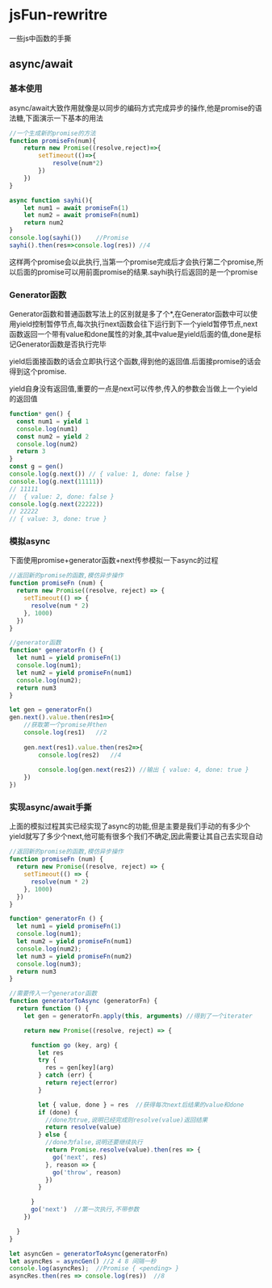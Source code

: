 # jsFun-rewritre
一些js中函数的手撕

## async/await

### 基本使用

async/await大致作用就像是以同步的编码方式完成异步的操作,他是promise的语法糖,下面演示一下基本的用法

```js
//一个生成新的promise的方法
function promiseFn(num){
	return new Promise((resolve,reject)=>{
		setTimeout(()=>{
			resolve(num*2)
		})
	})
}

async function sayhi(){
	let num1 = await promiseFn(1)
    let num2 = await promiseFn(num1)
    return num2
}
console.log(sayhi())	//Promise
sayhi().then(res=>console.log(res))	//4

```

这样两个promise会以此执行,当第一个promise完成后才会执行第二个promise,所以后面的promise可以用前面promise的结果.sayhi执行后返回的是一个promise

### Generator函数

Generator函数和普通函数写法上的区别就是多了个*,在Generator函数中可以使用yield控制暂停节点,每次执行next函数会往下运行到下一个yield暂停节点,next函数返回一个带有value和done属性的对象,其中value是yield后面的值,done是标记Generator函数是否执行完毕

yield后面接函数的话会立即执行这个函数,得到他的返回值.后面接promise的话会得到这个promise.

yield自身没有返回值,重要的一点是next可以传参,传入的参数会当做上一个yield的返回值

```js
function* gen() {
  const num1 = yield 1
  console.log(num1)
  const num2 = yield 2
  console.log(num2)
  return 3
}
const g = gen()
console.log(g.next()) // { value: 1, done: false }
console.log(g.next(11111))
// 11111
//  { value: 2, done: false }
console.log(g.next(22222)) 
// 22222
// { value: 3, done: true }
```

### 模拟async

下面使用promise+generator函数+next传参模拟一下async的过程

```js
//返回新的promise的函数,模仿异步操作
function promiseFn (num) {
  return new Promise((resolve, reject) => {
    setTimeout(() => {
      resolve(num * 2)
    }, 1000)
  })
}

//generator函数
function* generatorFn () {
  let num1 = yield promiseFn(1)
  console.log(num1);
  let num2 = yield promiseFn(num1)
  console.log(num2);
  return num3
}

let gen = generatorFn()
gen.next().value.then(res1=>{
    //获取第一个promise并then
    console.log(res1)	//2
    
    gen.next(res1).value.then(res2=>{
        console.log(res2)	//4
        
        console.log(gen.next(res2))	//输出 { value: 4, done: true }
    })
})
```

### 实现async/await手撕

上面的模拟过程其实已经实现了async的功能,但是主要是我们手动的有多少个yield就写了多少个next,他可能有很多个我们不确定,因此需要让其自己去实现自动

```js
//返回新的promise的函数,模仿异步操作
function promiseFn (num) {
  return new Promise((resolve, reject) => {
    setTimeout(() => {
      resolve(num * 2)
    }, 1000)
  })
}

function* generatorFn () {
  let num1 = yield promiseFn(1)
  console.log(num1);
  let num2 = yield promiseFn(num1)
  console.log(num2);
  let num3 = yield promiseFn(num2)
  console.log(num3);
  return num3
}

//需要传入一个generator函数
function generatorToAsync (generatorFn) {
  return function () {
    let gen = generatorFn.apply(this, arguments) //得到了一个iterater

    return new Promise((resolve, reject) => {

      function go (key, arg) {
        let res
        try {
          res = gen[key](arg)
        } catch (err) {
          return reject(error)
        }

        let { value, done } = res  //获得每次next后结果的value和done
        if (done) {
          //done为true,说明已经完成则resolve(value)返回结果
          return resolve(value)
        } else {
          //done为false,说明还要继续执行
          return Promise.resolve(value).then(res => {
            go('next', res)
          }, reason => {
            go('throw', reason)
          })
        }

      }
      go('next')  //第一次执行,不带参数
    })

  }
}

let asyncGen = generatorToAsync(generatorFn)
let asyncRes = asyncGen() //2 4 8 间隔一秒
console.log(asyncRes);  //Promise { <pending> }
asyncRes.then(res => console.log(res))  //8

```


